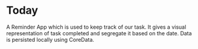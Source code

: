# Today

   A Reminder App which is used to keep track of our task. It gives a visual representation of task completed and segregate it based on the date. Data is persisted locally using CoreData.
